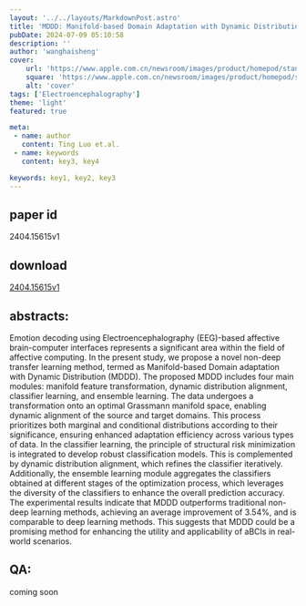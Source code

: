 ```yaml
---
layout: '../../layouts/MarkdownPost.astro'
title: 'MDDD: Manifold-based Domain Adaptation with Dynamic Distribution for Non-Deep Transfer Learning in Cross-subject and Cross-session EEG-based Emotion Recognition'
pubDate: 2024-07-09 05:10:58
description: ''
author: 'wanghaisheng'
cover:
    url: 'https://www.apple.com.cn/newsroom/images/product/homepod/standard/Apple-HomePod-hero-230118_big.jpg.large_2x.jpg'
    square: 'https://www.apple.com.cn/newsroom/images/product/homepod/standard/Apple-HomePod-hero-230118_big.jpg.large_2x.jpg'
    alt: 'cover'
tags: ['Electroencephalography'] 
theme: 'light'
featured: true

meta:
 - name: author
   content: Ting Luo et.al.
 - name: keywords
   content: key3, key4

keywords: key1, key2, key3
---
```


## paper id
2404.15615v1
## download
[2404.15615v1](http://arxiv.org/abs/2404.15615v1)
## abstracts:
Emotion decoding using Electroencephalography (EEG)-based affective brain-computer interfaces represents a significant area within the field of affective computing. In the present study, we propose a novel non-deep transfer learning method, termed as Manifold-based Domain adaptation with Dynamic Distribution (MDDD). The proposed MDDD includes four main modules: manifold feature transformation, dynamic distribution alignment, classifier learning, and ensemble learning. The data undergoes a transformation onto an optimal Grassmann manifold space, enabling dynamic alignment of the source and target domains. This process prioritizes both marginal and conditional distributions according to their significance, ensuring enhanced adaptation efficiency across various types of data. In the classifier learning, the principle of structural risk minimization is integrated to develop robust classification models. This is complemented by dynamic distribution alignment, which refines the classifier iteratively. Additionally, the ensemble learning module aggregates the classifiers obtained at different stages of the optimization process, which leverages the diversity of the classifiers to enhance the overall prediction accuracy. The experimental results indicate that MDDD outperforms traditional non-deep learning methods, achieving an average improvement of 3.54%, and is comparable to deep learning methods. This suggests that MDDD could be a promising method for enhancing the utility and applicability of aBCIs in real-world scenarios.
## QA:
coming soon
